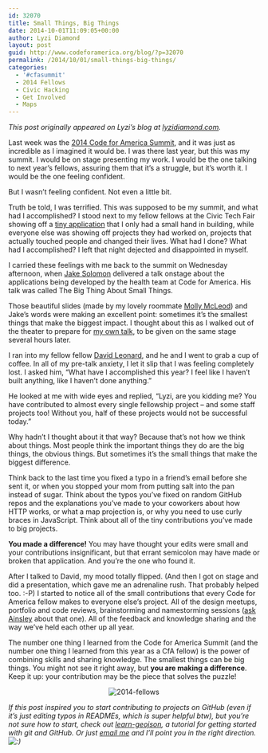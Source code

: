 ```yaml
---
id: 32070
title: Small Things, Big Things
date: 2014-10-01T11:09:05+00:00
author: Lyzi Diamond
layout: post
guid: http://www.codeforamerica.org/blog/?p=32070
permalink: /2014/10/01/small-things-big-things/
categories:
  - '#cfasummit'
  - 2014 Fellows
  - Civic Hacking
  - Get Involved
  - Maps
---
```

_This post originally appeared on Lyzi&#8217;s blog at <a title="Lyzi Diamond" href="http://lyzidiamond.com/posts/small-things-big-things/" target="_blank">lyzidiamond.com</a>._

Last week was the <a title="Code for America Summit" href="http://www.codeforamerica.org/summit/" target="_blank">2014 Code for America Summit</a>, and it was just as incredible as I imagined it would be. I was there last year, but this was my summit. I would be on stage presenting my work. I would be the one talking to next year’s fellows, assuring them that it’s a struggle, but it’s worth it. I would be the one feeling confident.

But I wasn’t feeling confident. Not even a little bit.

Truth be told, I was terrified. This was supposed to be my summit, and what had I accomplished? I stood next to my fellow fellows at the Civic Tech Fair showing off a <a title="StreetScope" href="http://streetscope.net/" target="_blank">tiny application</a> that I only had a small hand in building, while everyone else was showing off projects they had worked on, projects that actually touched people and changed their lives. What had I done? What had I accomplished? I left that night dejected and disappointed in myself.

I carried these feelings with me back to the summit on Wednesday afternoon, when <a title="Jake Solomon" href="http://www.codeforamerica.org/people/jacob-solomon/" target="_blank">Jake Solomon</a> delivered a talk onstage about the applications being developed by the health team at Code for America. His talk was called The Big Thing About Small Things.

<div align="center">
</div>

Those beautiful slides (made by my lovely roommate <a title="Molly McLeod" href="http://www.codeforamerica.org/people/molly-mcleod/" target="_blank">Molly McLeod</a>) and Jake’s words were making an excellent point: sometimes it’s the smallest things that make the biggest impact. I thought about this as I walked out of the theater to prepare for <a title="https://www.youtube.com/watch?v=Jh-cpTGCuTQ" href="https://www.youtube.com/watch?v=Jh-cpTGCuTQ" target="_blank">my own talk</a>, to be given on the same stage several hours later.

I ran into my fellow fellow <a title="David Leonard" href="http://www.codeforamerica.org/people/david-leonard/" target="_blank">David Leonard</a>, and he and I went to grab a cup of coffee. In all of my pre-talk anxiety, I let it slip that I was feeling completely lost. I asked him, “What have I accomplished this year? I feel like I haven’t built anything, like I haven’t done anything.”

He looked at me with wide eyes and replied, “Lyzi, are you kidding me? You have contributed to almost every single fellowship project – and some staff projects too! Without you, half of these projects would not be successful today.”

Why hadn’t I thought about it that way? Because that’s not how we think about things. Most people think the important things they do are the big things, the obvious things. But sometimes it’s the small things that make the biggest difference.

Think back to the last time you fixed a typo in a friend’s email before she sent it, or when you stopped your mom from putting salt into the pan instead of sugar. Think about the typos you’ve fixed on random GitHub repos and the explanations you’ve made to your coworkers about how HTTP works, or what a map projection is, or why you need to use curly braces in JavaScript. Think about all of the tiny contributions you’ve made to big projects.

**You made a difference!** You may have thought your edits were small and your contributions insignificant, but that errant semicolon may have made or broken that application. And you’re the one who found it.

After I talked to David, my mood totally flipped. (And then I got on stage and did a presentation, which gave me an adrenaline rush. That probably helped too. :-P) I started to notice all of the small contributions that every Code for America fellow makes to everyone else’s project. All of the design meetups, portfolio and code reviews, brainstorming and namestorming sessions ([ask Ainsley](https://twitter.com/ainsleywagon) about that one). All of the feedback and knowledge sharing and the way we’ve held each other up all year.

The number one thing I learned from the Code for America Summit (and the number one thing I learned from this year as a CfA fellow) is the power of combining skills and sharing knowledge. The smallest things can be big things. You might not see it right away, but **you are making a difference**. Keep it up: your contribution may be the piece that solves the puzzle!

<div align="center">
  <img src="http://www.codeforamerica.org/blog/wp-content/uploads/2014/10/2014-fellows.jpg" alt="2014-fellows" />
</div>

_If this post inspired you to start contributing to projects on GitHub (even if it’s just editing typos in READMEs, which is super helpful btw), but you’re not sure how to start, check out [learn-geojson](https://github.com/lyzidiamond/learn-geojson), a tutorial for getting started with git and GitHub. Or just [email me](mailto:lyzi@codeforamerica.org) and I’ll point you in the right direction.   <img src="https://www.codeforamerica.org/blog/wp-includes/images/smilies/icon_smile.gif" alt=":)" class="wp-smiley" />_